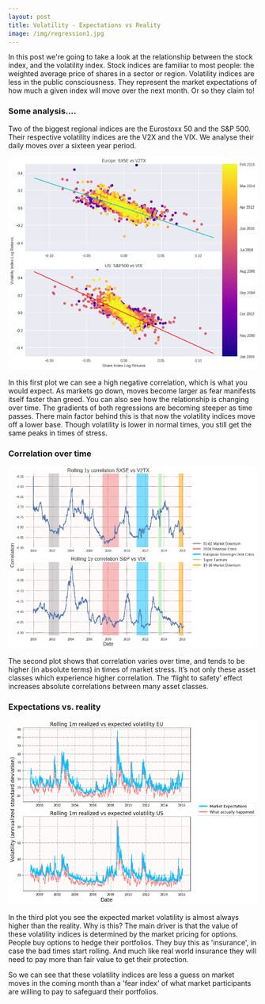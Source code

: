 ```yaml
---
layout: post
title: Volatility - Expectations vs Reality
image: /img/regression1.jpg
---
```


In this post we're going to take a look at the relationship between the stock index, and the volatility index.  Stock indices are familiar to most people: the weighted average price of shares in a sector or region.  Volatility indices are less in the public consciousness. They represent the market expectations of how much a given index will move over the next month.  Or so they claim to!

### Some analysis....

Two of the biggest regional indices are the Eurostoxx 50 and the S&P 500.  Their respective volatility indices are the V2X and the VIX.  We analyse their daily moves over a sixteen year period.

![](/img/regression1.jpg)

In this first plot we can see a high negative correlation, which is what you would expect. As markets go down, moves become larger as fear manifests itself faster than greed. You can also see how the relationship is changing over time. The gradients of both regressions are becoming steeper as time passes. There main factor behind this is that now the volatility indices move off a lower base. Though volatility is lower in normal times, you still get the same peaks in times of stress.

### Correlation over time

![](/img/rolling_corr.jpg)

The second plot shows that correlation varies over time, and tends to be higher (in absolute terms) in times of market stress. It’s not only these asset classes which experience higher correlation. The ‘flight to safety’ effect increases absolute correlations between many asset classes.

### Expectations vs. reality

![](/img/expvsreal.jpg)

In the third plot you see the expected market volatility is almost always higher than the reality.  Why is this?  The main driver is that the value of these volatility indices is determined by the market pricing for options.  People buy options to hedge their portfolios.  They buy this as 'insurance', in case the bad times start rolling.  And much like real world insurance they will need to pay more than fair value to get their protection.  

So we can see that these volatility indices are less a guess on market moves in the coming month than a 'fear index' of what market participants are willing to pay to safeguard their portfolios.
